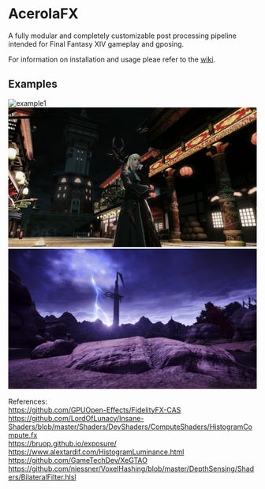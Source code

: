 # AcerolaFX

A fully modular and completely customizable post processing pipeline intended for Final Fantasy XIV gameplay and gposing.

For information on installation and usage pleae refer to the [wiki](https://github.com/GarrettGunnell/AcerolaFX/wiki).

## Examples

![example1](./Examples/example1.png) <br>
![example2](./Examples/example2.png) <br>
![example3](./Examples/example3.png)

References: <br>
https://github.com/GPUOpen-Effects/FidelityFX-CAS <br>
https://github.com/LordOfLunacy/Insane-Shaders/blob/master/Shaders/DevShaders/ComputeShaders/HistogramCompute.fx <br>
https://bruop.github.io/exposure/ <br>
https://www.alextardif.com/HistogramLuminance.html <br>
https://github.com/GameTechDev/XeGTAO <br>
https://github.com/niessner/VoxelHashing/blob/master/DepthSensing/Shaders/BilateralFilter.hlsl